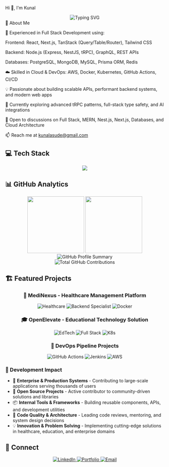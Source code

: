 Hi 👋, I'm Kunal
<div align="center"> <img src="https://readme-typing-svg.demolab.com?font=Fira+Code&pause=1000&color=2196F3&center=true&vCenter=true&width=600&lines=Full+Stack+Developer;Backend+Engineer;MERN+%2B+NestJS+Specialist;Next.js+%7C+tRPC+%7C+TanStack+Expert;Cloud+%26+DevOps+Enthusiast" alt="Typing SVG" /> </div>
🚀 About Me

🔭 Experienced in Full Stack Development using:

Frontend: React, Next.js, TanStack (Query/Table/Router), Tailwind CSS

Backend: Node.js (Express, NestJS, tRPC), GraphQL, REST APIs

Databases: PostgreSQL, MongoDB, MySQL, Prisma ORM, Redis

☁️ Skilled in Cloud & DevOps: AWS, Docker, Kubernetes, GitHub Actions, CI/CD

💡 Passionate about building scalable APIs, performant backend systems, and modern web apps

🌱 Currently exploring advanced tRPC patterns, full-stack type safety, and AI integrations

💬 Open to discussions on Full Stack, MERN, Nest.js, Next.js, Databases, and Cloud Architecture

📫 Reach me at kunalasude@gmail.com

## 💻 Tech Stack

<div align="center">
  <img src="https://skillicons.dev/icons?i=python,django,fastapi,js,ts,react,nextjs,nodejs,express,nestjs,mongodb,postgresql,mysql,redis,prisma,aws,docker,kubernetes,github,githubactions,graphql,tailwind,bootstrap,bash&perline=12" />
</div>

## 📊 GitHub Analytics

<div align="center">
  <!-- GitHub Stats Cards -->
  <img height="180em" src="https://github-readme-stats.vercel.app/api?username=KunalAsude&show_icons=true&theme=dark&hide_border=true&count_private=true&include_all_commits=true" />
  <img height="180em" src="https://github-readme-stats.vercel.app/api/top-langs/?username=KunalAsude&layout=compact&theme=dark&hide_border=true&langs_count=8" />
</div>

<div align="center">
  <!-- Detailed Profile Summary -->
  <img src="https://github-profile-summary-cards.vercel.app/api/cards/profile-details?username=KunalAsude&theme=github_dark" alt="GitHub Profile Summary" />
</div>

<div align="center">
  <!-- Total Contributions -->
  <img src="https://komarev.com/ghpvc/?username=KunalAsude&label=Total%20GitHub%20Contributions&color=2196F3&style=for-the-badge" alt="Total GitHub Contributions" />
</div>

## 🏗️ Featured Projects

<div align="center">
  
  ### 🏥 **MediNexus** - Healthcare Management Platform
  ![Healthcare](https://img.shields.io/badge/Healthcare-Tech-success?style=for-the-badge&logo=medical-cross)
  ![Backend Specialist](https://img.shields.io/badge/Backend-Specialist-blue?style=for-the-badge&logo=python)
  ![Docker](https://img.shields.io/badge/Docker-Containerized-blue?style=for-the-badge&logo=docker)
  
  ### 🎓 **OpenElevate** - Educational Technology Solution
  ![EdTech](https://img.shields.io/badge/EdTech-Platform-orange?style=for-the-badge&logo=graduation-cap)
  ![Full Stack](https://img.shields.io/badge/Full%20Stack-Developer-black?style=for-the-badge&logo=next.js)
  ![K8s](https://img.shields.io/badge/Kubernetes-Orchestration-blue?style=for-the-badge&logo=kubernetes)
  
  ### 🔧 **DevOps Pipeline Projects**
  ![GitHub Actions](https://img.shields.io/badge/GitHub-Actions-blue?style=for-the-badge&logo=githubactions)
  ![Jenkins](https://img.shields.io/badge/Jenkins-CI/CD-red?style=for-the-badge&logo=jenkins)
  ![AWS](https://img.shields.io/badge/AWS-Cloud-orange?style=for-the-badge&logo=amazon-aws)
  
</div>

### 💼 Development Impact
- 🚀 **Enterprise & Production Systems** - Contributing to large-scale applications serving thousands of users
- 🔧 **Open Source Projects** - Active contributor to community-driven solutions and libraries
- 📦 **Internal Tools & Frameworks** - Building reusable components, APIs, and development utilities
- 🌟 **Code Quality & Architecture** - Leading code reviews, mentoring, and system design decisions
- 💡 **Innovation & Problem Solving** - Implementing cutting-edge solutions in healthcare, education, and enterprise domains

## 🤝 Connect

<div align="center">
  <a href="https://www.linkedin.com/in/kunalasude/" target="_blank">
    <img src="https://img.shields.io/badge/LinkedIn-0077B5?style=for-the-badge&logo=linkedin&logoColor=white" alt="LinkedIn" />
  </a>
  <a href="https://kunalasude.dev" target="_blank">
    <img src="https://img.shields.io/badge/Portfolio-000000?style=for-the-badge&logo=About.me&logoColor=white" alt="Portfolio" />
  </a>
  <a href="mailto:kunalasude@gmail.com" target="_blank">
    <img src="https://img.shields.io/badge/Email-D14836?style=for-the-badge&logo=gmail&logoColor=white" alt="Email" />
  </a>
</div>
